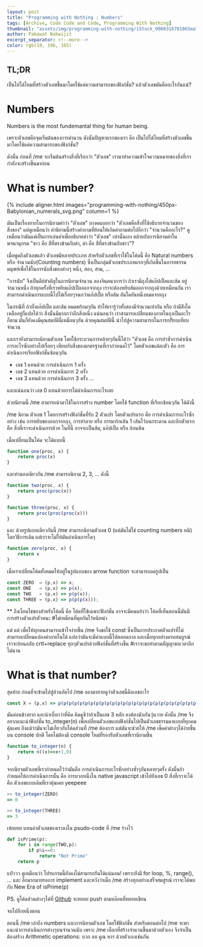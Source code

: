 ```yaml
---
layout: post
title: "Programming with Nothing : Numbers"
tags: [Archive, Code Code and Code, Programming With Nothing]
thumbnail: "assets/img/programming-with-nothing/iStock_000031670186Small.jpg"
author: Pakawat Nakwijit
excerpt_separator: <!--more-->
color: rgb(19, 196, 165)
---
```


## TL;DR

เป็นไปได้ไหมที่สร้างตัวเลขขึ้นมาโดยใช้แค่ความสามารถของฟังก์ชั่น? แล้วตัวเลขมันคืออะไรกันแน่? 
<!--more-->

# Numbers

<div class="blockquote">
Numbers is the most fundemantal thing for human being.
</div>

เพราะตัวเลขคือจุดเริ่มต้นของการคำนวน ดังนั้นปัญหาแรกของเรา คือ เป็นไปได้ไหมที่สร้างตัวเลขขึ้นมาโดยใช้แค่ความสามารถของฟังก์ชั่น?

ดังนั้น ก่อนที่ /me จะเริ่มต้นสร้างสิ่งที่เรียกว่า "ตัวเลข" เรามาทำความเข้าใจความหมายของสิ่งที่เรากำลังจะสร้างขึ้นมาก่อน

# What is number?

{% include aligner.html images="programming-with-nothing/450px-Babylonian_numerals_svg.png" column=1 %}

มันเป็นเรื่องยากในการนิยามคำว่า "ตัวเลข" บางคนบอกว่า "ตัวเลขคือสิ่งที่ใช้อธิบายจำนวนของสิ่งของ" แต่ดูเหมือนว่า คำนิยามนี้สร้างคำถามที่ย้อนให้เกิดคำถามต่อไปอีกว่า "จำนวนคืออะไร?" ดูเหมือนว่ามันแค่เป็นการเล่นคำเพื่ออธิบายคำว่า "ตัวเลข" เท่านั้นเอง คล้ายกับการนิยามคำในพจนานุกรม "ขาว คือ สีที่ตรงข้ามกับดำ, ดำ คือ สีที่ตรงข้ามกับขาว"?

เมื่อพูดถึงตัวเลขแล้ว ตัวเลขมีหลายประเภท สำหรับตัวเลขที่เราใช้ในโค้ดนี้ คือ Natural numbers หรือ จำนวนนับ(Counting numbers) ซึ่งเป็นกลุ่มตัวเลขประเภทแรกๆที่เกิดขึ้นในอารยธรรมมนุษย์เพื่อใช้ในการนับสิ่งของต่างๆ หนึ่ง, สอง, สาม, ...

"การนับ" จึงเป็นคีย์สำคัญในการนิยามจำนวน ลองจินตนาการว่า ถ้าเรามีถุงใส่แอ๊ปเปิ้ลและส้ม อยู่จำนวนหนึ่ง ถ้าทุกครั้งที่เราหยิบแอ๊ปเปิ้ลออกจากถุง เราจะต้องหยิบส้มออกจากถุงด้วยเหมือนกัน เราสามารถดำเนินการแบบนี้ไปได้เรื่อยๆจนกว่าแอ๊ปเปิ้ล หรือส้ม อันใดอันหนึ่งหมดจากถุง

ในกรณีที่ ถ้าทั้งแอ๊ปเปิ้ล และส้ม หมดพร้อมๆกัน ทำให้เรารู้ว่าทั้งสองมีจำนวนเท่ากัน หรือ ถ้ามีส่ิงใดเหลืออยู่ก็แปลได้ว่า สิ่งนั้นมีมากกว่าอีกสิ่งหนึ่ง แน่นอนว่า เราสามารถเปลี่ยนของภายในถุงเป็นอะไรก็ตาม มันก็ยังคงมีคุณสมบัตินี้เหมือนๆกัน ด้วยคุณสมบัตินี้ นำไปสู่ความสามารถในการเปรียบเทียบจำนวน

และเรายังสามารถนิยามตัวเลข โดยใช้กระบวนการคล้ายๆกันนี้ได้ว่า "ตัวเลข คือ การทำซ้ำการดำเนินการอะไรซักอย่างไปเรื่อยๆ เทียบกับสิ่งของมาตรฐานที่เรากำหนดไว้" โดยตัวเลขแต่ละตัว คือ การดำเนินการเรียกฟังก์ชั่นซ้อนๆกัน
* เลข 1 แทนด้วย การดำเนินการ 1 ครั้ง
* เลข 2 แทนด้วย การดำเนินการ 2 ครั้ง
* เลข 3 แทนด้วย การดำเนินการ 3 ครั้ง
...

และแน่นอนว่า เลข 0 แทนด้วยการไม่ดำเนินการอะไรเลย

ด้วยนิยามนี้ /me สามารถนำมาใช้ในการสร้าง number โดยใช้ function ที่เรียกซ้อนๆกัน ได้ดังนี้

/me นิยาม ตัวเลข 1 โดยการสร้างฟังก์ชั่นที่รับ 2 ตัวแปร โดยตัวแปรแรก คือ การดำเนินการอะไรซักอย่าง เช่น การหยิบของออกจากถุง, การทำลาย หรือ การมาร์กเส้น 1 เส้นไว้บนกระดาน และอีกตัวแรก คือ สิ่งที่เราจะดำเนินการด้วย ในที่นี้ อาจจะเป็นส้ม, แอ๊ปเปิ้ล หรือ ก้อนหิน

เมื่อเปลี่ยนเป็นโค้ด จะได้แบบนี้

```js
function one(proc, x) {
    return proc(x)
} 
```

และทำนองเดียวกัน /me สามารถนิยาม 2, 3, ... ดังนี้

```js
function two(proc, x) {
    return proc(proc(x))
} 

function three(proc, x) {
    return proc(proc(proc(x)))
} 
```

และ ด้วยรูปแบบเดียวกันนี้ /me สามารถนิยามตัวเลข 0 (แต่มันไม่ใช่ counting numbers หนิ) โดยวิธีการเดิม แต่เราจะไม่ให้มันดำเนินการใดๆ

```js
function zero(proc, x) {
    return x
} 
```

เมื่อเราเปลี่ยนโค้ดทั้งหมดให้อยู่ในรูปแบบของ arrow function จะสามารถลดรูปเป็น

```js
const ZERO  = (p,x) => x;
const ONE   = (p,x) => p(x);
const TWO   = (p,x) => p(p(x));
const THREE = (p,x) => p(p(p(x)));
```

** ถึงเงื่อนไขของสำหรับโค้ดนี้ คือ โค้ดที่ใช้เฉพาะฟังก์ชั่น อาจจะมีคนแย้งว่า โค้ดที่เห็นตอนนี้มันมีการสร้างตัวแปรตัวหนะ <span class="tag-en">#ไม่เหมือนที่คุยกันไว้หนิหน่า</span>

แต่ แต่ เพื่อให้ทุกคนสามารถเข้าใจง่ายขึ้น /me จึงขอใช้ const ซึ่งเป็นการประกาศตัวแปรที่ไม่สามารถเปลี่ยนแปลงค่าภายในได้ แปลว่ามันจะมีค่าแบบนี้ไปตลอดกาล และเมื่อทุกอย่างครบสมบูรณ์ เราจะย้อนกลับ crtl+replace ทุกๆตัวแปรด้วยฟังก์ชั่นที่สร้างขึ้น <span class="tag-en">#เราจะขอทำตามสัญญาขอเวลาอีกไม่นาน</span>

# What is that number?

สุดท้าย ก่อนที่จะข้ามไปสู่ส่วนถัดไป /me ลองมาทายดูว่าตัวเลขนี้คือเลขอะไร

```js
const X = (p,x) => p(p(p(p(p(p(p(p(p(p(p(p(p(p(p(p(p(p(p(p(p(p(p(p(p(p(p(x)))))))))))))))))))))))))));
```

มันค่อนข้างยาก และน่าเบื่อกว่าที่คิด คิดดูซิว่าถ้าเป็นเลข 3 หลัก คงต้องนับกันวุ่นวาย ดังนั้น /me จึงอยากแนะนำฟังก์ชั่น to_integer(n) เพื่อเปลี่ยนตัวเลขแบบฟังก์ชั่นไปเป็นตัวเลขธรรมดาแบบที่ทุกคนคุ้นเคย ถึงแม้ว่ามันจะไม่เกี่ยวกับโค้ดส่วนที่ /me ต้องการ แต่มันจะช่วยให้ /me เช็คค่าต่างๆได้ง่ายขึ้นบน console ปกติ โดยไม่ต้องมี console ใหม่ที่รองรับตัวเลขที่เรานิยามขึ้น

```js
function to_integer(n) {
    return n((x)=>x+1,0)
}
```

จากนิยามตัวเลขที่เรากำหนดไว้ว่ามันคือ การดำเนินการอะไรซักอย่างซ้ำๆกันหลายๆครั้ง ดังนั้นถ้ากำหนดให้การดำเนินการนั้น คือ การบวกหนึ่งใน native javascript เข้าไปยังเลข 0 สิ่งที่เราจะได้ คือ ตัวเลขแบบเดิมที่เราคุ้นเคย yeepeee

```js
>> to_integer(ZERO)
=> 0

>> to_integer(THREE)
=> 3
```

เห้ยยยย แทนค่าตัวเลขของเราลงใน psudo-code ที่ /me ร่างไว้

```python
def isPrime(p):
    for i in range(TWO,p):
        if p%i==0:
            return "Not Prime"
    return p
```

แป๋ววว ดูเหมือนว่า โปรแกรมนี้ยังคงไม่สามารถรันได้แน่นอน! เพราะยังมี for loop, %, range(), ... และ อีกมากมายรอการ implement และหวังว่าเมื่อ /me สร้างทุกอย่างเสร็จสมสูรณ์ เราจะได้พบกับ New Era of isPrime(p)

PS. ดูโค้ดส่วนต่างๆได้ที่ [Github](https://github.com/chameleonTK/programming-with-nothing-js) จะทยอย push ตามบล๊อคที่ทยอยเขียน

จบไปอีกหนึ่งตอน

ตอนนี้ /me เล่าถึง numbers และการนิยามตัวเลข โดยใช้ฟังก์ชั่น สำหรับตอนต่อไป /me จะพาแนะนำการดำเนินการต่างๆบนจำนวนนับ เพราะ /me เลือกที่สร้างจำนวนขึ้นมาด้วยตัวเอง จึงจำเป็นต้องสร้าง Arithmetic operations: บวก ลบ คูณ หาร ด้วยตัวเองเช่นกัน
